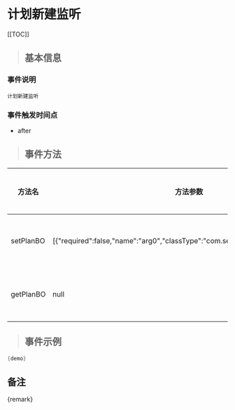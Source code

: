 # 计划新建监听

[[TOC]]

>## 基本信息

### 事件说明
```text
计划新建监听
```

### 事件触发时间点
- after

>## 事件方法

方法名 | 方法参数 | 方法返回值 | 版本 | 参数描述
 --- | --- | --- | --- | --- 
setPlanBO|[{"required":false,"name":"arg0","classType":"com.seeyon.apps.plan.bo.PlanBO"}]|void|设置计划BO
getPlanBO|null|com.seeyon.apps.plan.bo.PlanBO|获取计划BO


> ## 事件示例

```java
{demo}
```

## 备注
{remark}